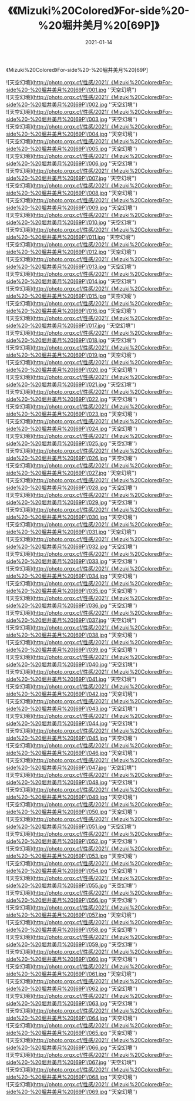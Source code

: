 ﻿---
layout: post
title: 《《Mizuki%20Colored》For-side%20-%20堀井美月%20[69P]》
date: 2021-01-14
img: http://photo.orgx.cf/性感/2021/《Mizuki%20Colored》For-side%20-%20堀井美月%20[69P]/000.jpg
tags: [美女,性感,泳衣]
---

《Mizuki%20Colored》For-side%20-%20堀井美月%20[69P]



![天空幻境](http://photo.orgx.cf/性感/2021/《Mizuki%20Colored》For-side%20-%20堀井美月%20[69P]/001.jpg ''天空幻境'')<br>
![天空幻境](http://photo.orgx.cf/性感/2021/《Mizuki%20Colored》For-side%20-%20堀井美月%20[69P]/002.jpg ''天空幻境'')<br>
![天空幻境](http://photo.orgx.cf/性感/2021/《Mizuki%20Colored》For-side%20-%20堀井美月%20[69P]/003.jpg ''天空幻境'')<br>
![天空幻境](http://photo.orgx.cf/性感/2021/《Mizuki%20Colored》For-side%20-%20堀井美月%20[69P]/004.jpg ''天空幻境'')<br>
![天空幻境](http://photo.orgx.cf/性感/2021/《Mizuki%20Colored》For-side%20-%20堀井美月%20[69P]/005.jpg ''天空幻境'')<br>
![天空幻境](http://photo.orgx.cf/性感/2021/《Mizuki%20Colored》For-side%20-%20堀井美月%20[69P]/006.jpg ''天空幻境'')<br>
![天空幻境](http://photo.orgx.cf/性感/2021/《Mizuki%20Colored》For-side%20-%20堀井美月%20[69P]/007.jpg ''天空幻境'')<br>
![天空幻境](http://photo.orgx.cf/性感/2021/《Mizuki%20Colored》For-side%20-%20堀井美月%20[69P]/008.jpg ''天空幻境'')<br>
![天空幻境](http://photo.orgx.cf/性感/2021/《Mizuki%20Colored》For-side%20-%20堀井美月%20[69P]/009.jpg ''天空幻境'')<br>
![天空幻境](http://photo.orgx.cf/性感/2021/《Mizuki%20Colored》For-side%20-%20堀井美月%20[69P]/010.jpg ''天空幻境'')<br>
![天空幻境](http://photo.orgx.cf/性感/2021/《Mizuki%20Colored》For-side%20-%20堀井美月%20[69P]/011.jpg ''天空幻境'')<br>
![天空幻境](http://photo.orgx.cf/性感/2021/《Mizuki%20Colored》For-side%20-%20堀井美月%20[69P]/012.jpg ''天空幻境'')<br>
![天空幻境](http://photo.orgx.cf/性感/2021/《Mizuki%20Colored》For-side%20-%20堀井美月%20[69P]/013.jpg ''天空幻境'')<br>
![天空幻境](http://photo.orgx.cf/性感/2021/《Mizuki%20Colored》For-side%20-%20堀井美月%20[69P]/014.jpg ''天空幻境'')<br>
![天空幻境](http://photo.orgx.cf/性感/2021/《Mizuki%20Colored》For-side%20-%20堀井美月%20[69P]/015.jpg ''天空幻境'')<br>
![天空幻境](http://photo.orgx.cf/性感/2021/《Mizuki%20Colored》For-side%20-%20堀井美月%20[69P]/016.jpg ''天空幻境'')<br>
![天空幻境](http://photo.orgx.cf/性感/2021/《Mizuki%20Colored》For-side%20-%20堀井美月%20[69P]/017.jpg ''天空幻境'')<br>
![天空幻境](http://photo.orgx.cf/性感/2021/《Mizuki%20Colored》For-side%20-%20堀井美月%20[69P]/018.jpg ''天空幻境'')<br>
![天空幻境](http://photo.orgx.cf/性感/2021/《Mizuki%20Colored》For-side%20-%20堀井美月%20[69P]/019.jpg ''天空幻境'')<br>
![天空幻境](http://photo.orgx.cf/性感/2021/《Mizuki%20Colored》For-side%20-%20堀井美月%20[69P]/020.jpg ''天空幻境'')<br>
![天空幻境](http://photo.orgx.cf/性感/2021/《Mizuki%20Colored》For-side%20-%20堀井美月%20[69P]/021.jpg ''天空幻境'')<br>
![天空幻境](http://photo.orgx.cf/性感/2021/《Mizuki%20Colored》For-side%20-%20堀井美月%20[69P]/022.jpg ''天空幻境'')<br>
![天空幻境](http://photo.orgx.cf/性感/2021/《Mizuki%20Colored》For-side%20-%20堀井美月%20[69P]/023.jpg ''天空幻境'')<br>
![天空幻境](http://photo.orgx.cf/性感/2021/《Mizuki%20Colored》For-side%20-%20堀井美月%20[69P]/024.jpg ''天空幻境'')<br>
![天空幻境](http://photo.orgx.cf/性感/2021/《Mizuki%20Colored》For-side%20-%20堀井美月%20[69P]/025.jpg ''天空幻境'')<br>
![天空幻境](http://photo.orgx.cf/性感/2021/《Mizuki%20Colored》For-side%20-%20堀井美月%20[69P]/026.jpg ''天空幻境'')<br>
![天空幻境](http://photo.orgx.cf/性感/2021/《Mizuki%20Colored》For-side%20-%20堀井美月%20[69P]/027.jpg ''天空幻境'')<br>
![天空幻境](http://photo.orgx.cf/性感/2021/《Mizuki%20Colored》For-side%20-%20堀井美月%20[69P]/028.jpg ''天空幻境'')<br>
![天空幻境](http://photo.orgx.cf/性感/2021/《Mizuki%20Colored》For-side%20-%20堀井美月%20[69P]/029.jpg ''天空幻境'')<br>
![天空幻境](http://photo.orgx.cf/性感/2021/《Mizuki%20Colored》For-side%20-%20堀井美月%20[69P]/030.jpg ''天空幻境'')<br>
![天空幻境](http://photo.orgx.cf/性感/2021/《Mizuki%20Colored》For-side%20-%20堀井美月%20[69P]/031.jpg ''天空幻境'')<br>
![天空幻境](http://photo.orgx.cf/性感/2021/《Mizuki%20Colored》For-side%20-%20堀井美月%20[69P]/032.jpg ''天空幻境'')<br>
![天空幻境](http://photo.orgx.cf/性感/2021/《Mizuki%20Colored》For-side%20-%20堀井美月%20[69P]/033.jpg ''天空幻境'')<br>
![天空幻境](http://photo.orgx.cf/性感/2021/《Mizuki%20Colored》For-side%20-%20堀井美月%20[69P]/034.jpg ''天空幻境'')<br>
![天空幻境](http://photo.orgx.cf/性感/2021/《Mizuki%20Colored》For-side%20-%20堀井美月%20[69P]/035.jpg ''天空幻境'')<br>
![天空幻境](http://photo.orgx.cf/性感/2021/《Mizuki%20Colored》For-side%20-%20堀井美月%20[69P]/036.jpg ''天空幻境'')<br>
![天空幻境](http://photo.orgx.cf/性感/2021/《Mizuki%20Colored》For-side%20-%20堀井美月%20[69P]/037.jpg ''天空幻境'')<br>
![天空幻境](http://photo.orgx.cf/性感/2021/《Mizuki%20Colored》For-side%20-%20堀井美月%20[69P]/038.jpg ''天空幻境'')<br>
![天空幻境](http://photo.orgx.cf/性感/2021/《Mizuki%20Colored》For-side%20-%20堀井美月%20[69P]/039.jpg ''天空幻境'')<br>
![天空幻境](http://photo.orgx.cf/性感/2021/《Mizuki%20Colored》For-side%20-%20堀井美月%20[69P]/040.jpg ''天空幻境'')<br>
![天空幻境](http://photo.orgx.cf/性感/2021/《Mizuki%20Colored》For-side%20-%20堀井美月%20[69P]/041.jpg ''天空幻境'')<br>
![天空幻境](http://photo.orgx.cf/性感/2021/《Mizuki%20Colored》For-side%20-%20堀井美月%20[69P]/042.jpg ''天空幻境'')<br>
![天空幻境](http://photo.orgx.cf/性感/2021/《Mizuki%20Colored》For-side%20-%20堀井美月%20[69P]/043.jpg ''天空幻境'')<br>
![天空幻境](http://photo.orgx.cf/性感/2021/《Mizuki%20Colored》For-side%20-%20堀井美月%20[69P]/044.jpg ''天空幻境'')<br>
![天空幻境](http://photo.orgx.cf/性感/2021/《Mizuki%20Colored》For-side%20-%20堀井美月%20[69P]/045.jpg ''天空幻境'')<br>
![天空幻境](http://photo.orgx.cf/性感/2021/《Mizuki%20Colored》For-side%20-%20堀井美月%20[69P]/046.jpg ''天空幻境'')<br>
![天空幻境](http://photo.orgx.cf/性感/2021/《Mizuki%20Colored》For-side%20-%20堀井美月%20[69P]/047.jpg ''天空幻境'')<br>
![天空幻境](http://photo.orgx.cf/性感/2021/《Mizuki%20Colored》For-side%20-%20堀井美月%20[69P]/048.jpg ''天空幻境'')<br>
![天空幻境](http://photo.orgx.cf/性感/2021/《Mizuki%20Colored》For-side%20-%20堀井美月%20[69P]/049.jpg ''天空幻境'')<br>
![天空幻境](http://photo.orgx.cf/性感/2021/《Mizuki%20Colored》For-side%20-%20堀井美月%20[69P]/050.jpg ''天空幻境'')<br>
![天空幻境](http://photo.orgx.cf/性感/2021/《Mizuki%20Colored》For-side%20-%20堀井美月%20[69P]/051.jpg ''天空幻境'')<br>
![天空幻境](http://photo.orgx.cf/性感/2021/《Mizuki%20Colored》For-side%20-%20堀井美月%20[69P]/052.jpg ''天空幻境'')<br>
![天空幻境](http://photo.orgx.cf/性感/2021/《Mizuki%20Colored》For-side%20-%20堀井美月%20[69P]/053.jpg ''天空幻境'')<br>
![天空幻境](http://photo.orgx.cf/性感/2021/《Mizuki%20Colored》For-side%20-%20堀井美月%20[69P]/054.jpg ''天空幻境'')<br>
![天空幻境](http://photo.orgx.cf/性感/2021/《Mizuki%20Colored》For-side%20-%20堀井美月%20[69P]/055.jpg ''天空幻境'')<br>
![天空幻境](http://photo.orgx.cf/性感/2021/《Mizuki%20Colored》For-side%20-%20堀井美月%20[69P]/056.jpg ''天空幻境'')<br>
![天空幻境](http://photo.orgx.cf/性感/2021/《Mizuki%20Colored》For-side%20-%20堀井美月%20[69P]/057.jpg ''天空幻境'')<br>
![天空幻境](http://photo.orgx.cf/性感/2021/《Mizuki%20Colored》For-side%20-%20堀井美月%20[69P]/058.jpg ''天空幻境'')<br>
![天空幻境](http://photo.orgx.cf/性感/2021/《Mizuki%20Colored》For-side%20-%20堀井美月%20[69P]/059.jpg ''天空幻境'')<br>
![天空幻境](http://photo.orgx.cf/性感/2021/《Mizuki%20Colored》For-side%20-%20堀井美月%20[69P]/060.jpg ''天空幻境'')<br>
![天空幻境](http://photo.orgx.cf/性感/2021/《Mizuki%20Colored》For-side%20-%20堀井美月%20[69P]/061.jpg ''天空幻境'')<br>
![天空幻境](http://photo.orgx.cf/性感/2021/《Mizuki%20Colored》For-side%20-%20堀井美月%20[69P]/062.jpg ''天空幻境'')<br>
![天空幻境](http://photo.orgx.cf/性感/2021/《Mizuki%20Colored》For-side%20-%20堀井美月%20[69P]/063.jpg ''天空幻境'')<br>
![天空幻境](http://photo.orgx.cf/性感/2021/《Mizuki%20Colored》For-side%20-%20堀井美月%20[69P]/064.jpg ''天空幻境'')<br>
![天空幻境](http://photo.orgx.cf/性感/2021/《Mizuki%20Colored》For-side%20-%20堀井美月%20[69P]/065.jpg ''天空幻境'')<br>
![天空幻境](http://photo.orgx.cf/性感/2021/《Mizuki%20Colored》For-side%20-%20堀井美月%20[69P]/066.jpg ''天空幻境'')<br>
![天空幻境](http://photo.orgx.cf/性感/2021/《Mizuki%20Colored》For-side%20-%20堀井美月%20[69P]/067.jpg ''天空幻境'')<br>
![天空幻境](http://photo.orgx.cf/性感/2021/《Mizuki%20Colored》For-side%20-%20堀井美月%20[69P]/068.jpg ''天空幻境'')<br>
![天空幻境](http://photo.orgx.cf/性感/2021/《Mizuki%20Colored》For-side%20-%20堀井美月%20[69P]/069.jpg ''天空幻境'')<br>